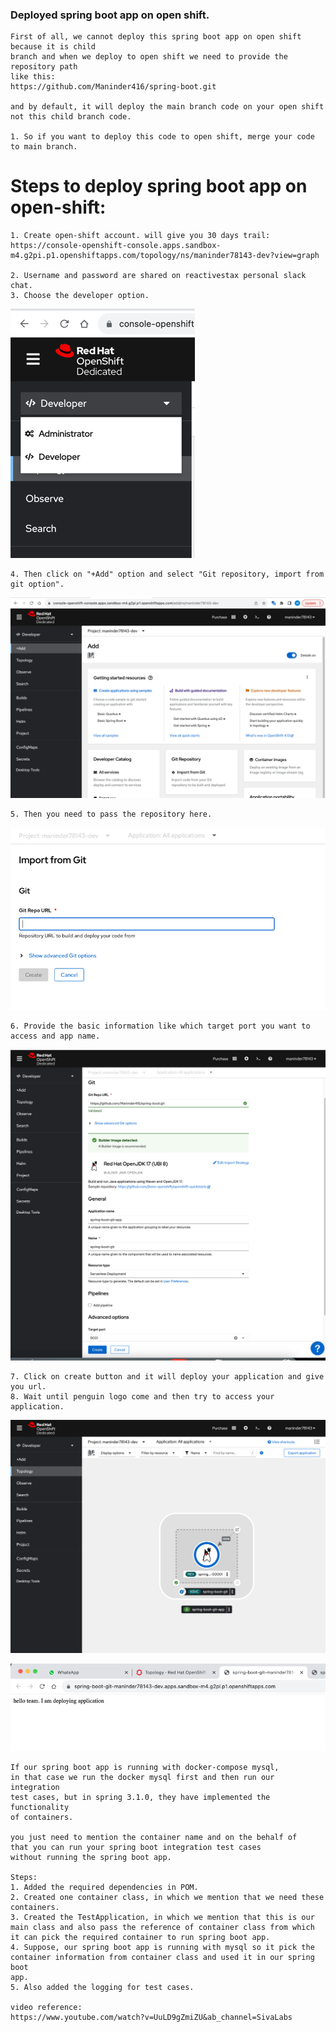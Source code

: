### Deployed spring boot app on open shift.

```shell
First of all, we cannot deploy this spring boot app on open shift because it is child
branch and when we deploy to open shift we need to provide the repository path
like this:
https://github.com/Maninder416/spring-boot.git

and by default, it will deploy the main branch code on your open shift not this child branch code.

1. So if you want to deploy this code to open shift, merge your code to main branch.

```

# Steps to deploy spring boot app on open-shift:

```shell
1. Create open-shift account. will give you 30 days trail:
https://console-openshift-console.apps.sandbox-m4.g2pi.p1.openshiftapps.com/topology/ns/maninder78143-dev?view=graph

2. Username and password are shared on reactivestax personal slack chat.
3. Choose the developer option.

```
![Alt Text](image/img.png)

```shell
4. Then click on "+Add" option and select "Git repository, import from git option".

```
![Alt Text](image/img_1.png)

```shell
5. Then you need to pass the repository here.
```
![Alt Text](image/img_2.png)

```shell
6. Provide the basic information like which target port you want to access and app name.

```
![Alt Text](image/img_3.png)

```shell
7. Click on create button and it will deploy your application and give you url.
8. Wait until penguin logo come and then try to access your application.
```
![Alt Text](image/img_4.png)

![Alt Text](image/img_5.png)







```shell
If our spring boot app is running with docker-compose mysql,
in that case we run the docker mysql first and then run our integration
test cases, but in spring 3.1.0, they have implemented the functionality
of containers. 

you just need to mention the container name and on the behalf of
that you can run your spring boot integration test cases
without running the spring boot app.

Steps:
1. Added the required dependencies in POM.
2. Created one container class, in which we mention that we need these
containers.
3. Created the TestApplication, in which we mention that this is our
main class and also pass the reference of container class from which
it can pick the required container to run spring boot app.
4. Suppose, our spring boot app is running with mysql so it pick the 
container information from container class and used it in our spring boot
app.
5. Also added the logging for test cases.

video reference:
https://www.youtube.com/watch?v=UuLD9gZmiZU&ab_channel=SivaLabs

```